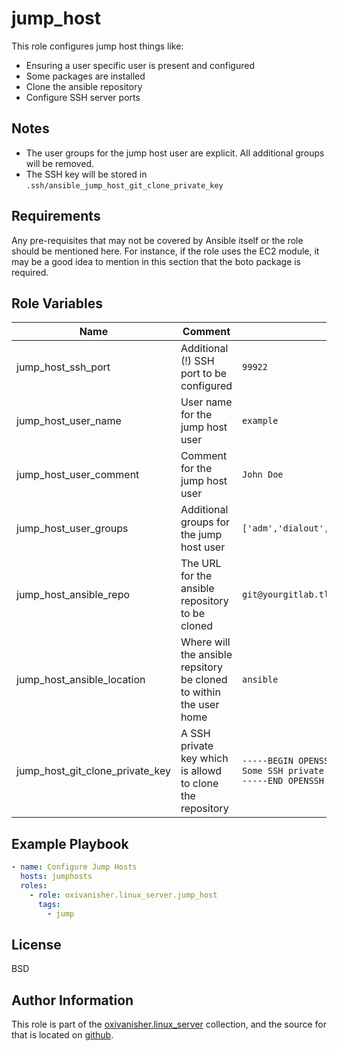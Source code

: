 jump_host
=========

This role configures jump host things like:
* Ensuring a user specific user is present and configured
* Some packages are installed
* Clone the ansible repository
* Configure SSH server ports

Notes
-----

* The user groups for the jump host user are explicit. All additional groups will be removed.
* The SSH key will be stored in `.ssh/ansible_jump_host_git_clone_private_key`

Requirements
------------

Any pre-requisites that may not be covered by Ansible itself or the role should be mentioned here. For instance, if the role uses the EC2 module, it may be a good idea to mention in this section that the boto package is required.

Role Variables
--------------

| Name                            | Comment                                                            | Default value  |
|---------------------------------|--------------------------------------------------------------------|----------------|
| jump_host_ssh_port              | Additional (!) SSH port to be configured                           | `99922`        |
| jump_host_user_name             | User name for the jump host user                                   | `example`      |
| jump_host_user_comment          | Comment for the jump host user                                     | `John Doe`     |
| jump_host_user_groups           | Additional groups for the jump host user                           | `['adm','dialout','cdrom','sudo','audio','video','plugdev','games','input','netdev','spi','i2c','gpio','users']` |
| jump_host_ansible_repo          | The URL for the ansible repository to be cloned                    | `git@yourgitlab.tld:user/repo.git` |
| jump_host_ansible_location      | Where will the ansible repsitory be cloned to within the user home | `ansible`      |
| jump_host_git_clone_private_key | A SSH private key which is allowd to clone the repository          | `-----BEGIN OPENSSH PRIVATE KEY-----`<br>`Some SSH private key`<br>`-----END OPENSSH PRIVATE KEY-----` |

Example Playbook
----------------

```yaml
- name: Configure Jump Hosts
  hosts: jumphosts
  roles:
    - role: oxivanisher.linux_server.jump_host
      tags:
        - jump
```

License
-------

BSD

Author Information
------------------

This role is part of the [oxivanisher.linux_server](https://galaxy.ansible.com/ui/repo/published/oxivanisher/linux_server/) collection, and the source for that is located on [github](https://github.com/oxivanisher/collection-linux_server).

